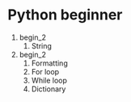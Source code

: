 # Python beginner 
 1. begin_2
	1. String
 2. begin_2
    1. Formatting
    2. For loop
    3. While loop
    4. Dictionary
